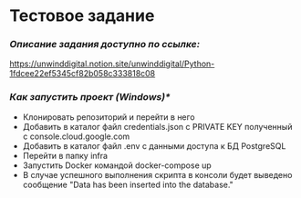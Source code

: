 # Тестовое задание
### _Описание задания доступно по ссылке:_
https://unwinddigital.notion.site/unwinddigital/Python-1fdcee22ef5345cf82b058c333818c08


### _Как запустить проект (Windows)*_ 
* Клонировать репозиторий и перейти в него
* Добавить в каталог файл credentials.json с PRIVATE KEY полученный с console.cloud.google.com
* Добавить в каталог файл .env с данными доступа к БД PostgreSQL
* Перейти в папку infra
* Запустить Docker командой docker-compose up
* В случае успешного выполнения скрипта в консоли будет выведено сообщение "Data has been inserted into the database."
